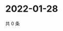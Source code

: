 # 2022-01-28

共 0 条

<!-- BEGIN WEIBO -->
<!-- 最后更新时间 Fri Jan 28 2022 00:20:44 GMT+0800 (China Standard Time) -->

<!-- END WEIBO -->

